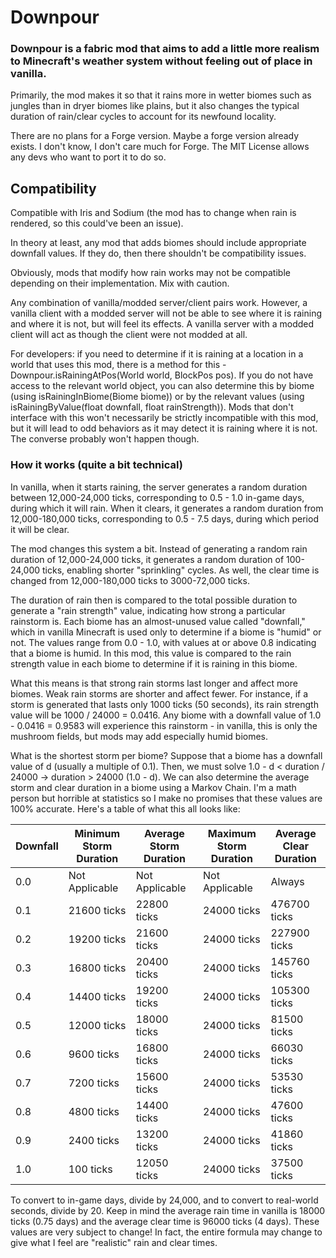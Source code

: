 # Downpour
### Downpour is a fabric mod that aims to add a little more realism to Minecraft's weather system without feeling out of place in vanilla.

Primarily, the mod makes it so that it rains more in wetter biomes such as jungles than in dryer biomes like plains, but it also changes the typical duration of rain/clear cycles to account for its newfound locality.

There are no plans for a Forge version. Maybe a forge version already exists. I don't know, I don't care much for Forge. The MIT License allows any devs who want to port it to do so.

## Compatibility
Compatible with Iris and Sodium (the mod has to change when rain is rendered, so this could've been an issue).

In theory at least, any mod that adds biomes should include appropriate downfall values. If they do, then there shouldn't be compatibility issues.

Obviously, mods that modify how rain works may not be compatible depending on their implementation. Mix with caution.

Any combination of vanilla/modded server/client pairs work. However, a vanilla client with a modded server will not be able to see where it is raining and where it is not, but will feel its effects. A vanilla server with a modded client will act as though the client were not modded at all.

For developers: if you need to determine if it is raining at a location in a world that uses this mod, there is a method for this - Downpour.isRainingAtPos(World world, BlockPos pos). If you do not have access to the relevant world object, you can also determine this by biome (using isRainingInBiome(Biome biome)) or by the relevant values (using isRainingByValue(float downfall, float rainStrength)). 
Mods that don't interface with this won't necessarily be strictly incompatible with this mod, but it will lead to odd behaviors as it may detect it is raining where it is not. The converse probably won't happen though.

### How it works (quite a bit technical)
In vanilla, when it starts raining, the server generates a random duration between 12,000-24,000 ticks, corresponding to 0.5 - 1.0 in-game days, during which it will rain. When it clears, it generates a random duration from 12,000-180,000 ticks, corresponding to 0.5 - 7.5 days, during which period it will be clear.

The mod changes this system a bit. Instead of generating a random rain duration of 12,000-24,000 ticks, it generates a random duration of 100-24,000 ticks, enabling shorter "sprinkling" cycles. As well, the clear time is changed from 12,000-180,000 ticks to 3000-72,000 ticks.

The duration of rain then is compared to the total possible duration to generate a "rain strength" value, indicating how strong a particular rainstorm is. Each biome has an almost-unused value called "downfall," which in vanilla Minecraft is used only to determine if a biome is "humid" or not. The values range from 0.0 - 1.0, with values at or above 0.8 indicating that a biome is humid. In this mod, this value is compared to the rain strength value in each biome to determine if it is raining in this biome.

What this means is that strong rain storms last longer and affect more biomes. Weak rain storms are shorter and affect fewer. For instance, if a storm is generated that lasts only 1000 ticks (50 seconds), its rain strength value will be 1000 / 24000 = 0.0416. Any biome with a downfall value of 1.0 - 0.0416 = 0.9583 will experience this rainstorm - in vanilla, this is only the mushroom fields, but mods may add especially humid biomes.

What is the shortest storm per biome? Suppose that a biome has a downfall value of d (usually a multiple of 0.1). Then, we must solve 1.0 - d < duration / 24000 -> duration > 24000 (1.0 - d). We can also determine the average storm and clear duration in a biome using a Markov Chain. I'm a math person but horrible at statistics so I make no promises that these values are 100% accurate. Here's a table of what this all looks like:

| Downfall | Minimum Storm Duration | Average Storm Duration | Maximum Storm Duration | Average Clear Duration|
|----------|------------------------|------------------------|------------------------|-----------------------|
|    0.0   |     Not Applicable     |     Not Applicable     |     Not Applicable     |        Always         |
|    0.1   |      21600 ticks       |      22800 ticks       |       24000 ticks      |      476700 ticks     |
|    0.2   |      19200 ticks       |      21600 ticks       |       24000 ticks      |      227900 ticks     |
|    0.3   |      16800 ticks       |      20400 ticks       |       24000 ticks      |      145760 ticks     |
|    0.4   |      14400 ticks       |      19200 ticks       |       24000 ticks      |      105300 ticks     |
|    0.5   |      12000 ticks       |      18000 ticks       |       24000 ticks      |       81500 ticks     |
|    0.6   |       9600 ticks       |      16800 ticks       |       24000 ticks      |       66030 ticks     |
|    0.7   |       7200 ticks       |      15600 ticks       |       24000 ticks      |       53530 ticks     |
|    0.8   |       4800 ticks       |      14400 ticks       |       24000 ticks      |       47600 ticks     |
|    0.9   |       2400 ticks       |      13200 ticks       |       24000 ticks      |       41860 ticks     |
|    1.0   |        100 ticks       |      12050 ticks       |       24000 ticks      |       37500 ticks     |

To convert to in-game days, divide by 24,000, and to convert to real-world seconds, divide by 20.
Keep in mind the average rain time in vanilla is 18000 ticks (0.75 days) and the average clear time is 96000 ticks (4 days).
These values are very subject to change! In fact, the entire formula may change to give what I feel are "realistic" rain and clear times.
